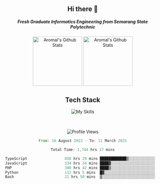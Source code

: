 <div align="center">
  <h2>Hi there 👋</h2>

  <h5>Fresh Graduate Informatics Engineering from Semarang State Polytechnic</h5>

  <img
    height="160"
    alt="Aromal's Github Stats"
    src="https://github-readme-stats.vercel.app/api?username=dafariski77&show_icons=true&theme=tokyonight&count_private=true"
  />
  <img
    alt="Aromal's Github Stats"
    height="160"
    src="https://github-readme-stats.vercel.app/api/top-langs/?username=dafariski77&layout=compact&theme=tokyonight"
  />

  <h2>Tech Stack</h2>
  
![My Skills](https://simpleskill.icons.workers.dev/svg?i=typescript,next.js,react,tailwindcss,shadcnui,reactquery,prisma,socketdotio,zod)

  <br /><br />
  <img src="https://komarev.com/ghpvc/?username=dafariski77&abbreviated=true" alt="Profile Views">
    
  <!--START_SECTION:waka-->

```rust
From: 16 August 2023 - To: 11 March 2025

Total Time: 1,744 hrs 17 mins

TypeScript                 858 hrs 29 mins ████████████▒░░░░░░░░░░░░   48.77 %
JavaScript                 334 hrs 34 mins ████▓░░░░░░░░░░░░░░░░░░░░   19.01 %
PHP                        300 hrs 42 mins ████▒░░░░░░░░░░░░░░░░░░░░   17.08 %
Python                     112 hrs 5 mins  █▓░░░░░░░░░░░░░░░░░░░░░░░   06.37 %
Bash                       21 hrs 50 mins  ▒░░░░░░░░░░░░░░░░░░░░░░░░   01.24 %
```

<!--END_SECTION:waka-->
</div>
